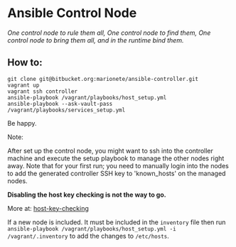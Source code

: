 # Ansible Control Node

*One control node to rule them all, One control node to find them, One control node to bring them all, and in the runtime bind them.*

## How to:

```
git clone git@bitbucket.org:marionete/ansible-controller.git
vagrant up
vagrant ssh controller
ansible-playbook /vagrant/playbooks/host_setup.yml
ansible-playbook --ask-vault-pass /vagrant/playbooks/services_setup.yml
```

Be happy.

Note:

After set up the control node, you might want to ssh into the controller machine and execute the setup playbook to manage the other nodes right away.
Note that for your first run; you need to manually login into the nodes to add the generated controller SSH key to 'known_hosts' on the managed nodes.

**Disabling the host key checking is not the way to go.**

More at: [host-key-checking](http://docs.ansible.com/ansible/intro_getting_started.html#host-key-checking)

If a new node is included. It must be included in the `inventory` file then run `ansible-playbook /vagrant/playbooks/host_setup.yml -i /vagrant/.inventory` to add the changes to `/etc/hosts`.
